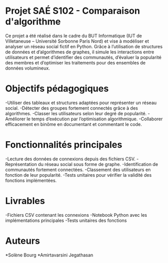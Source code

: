 # Projet SAÉ S102 - Comparaison d'algorithme
Ce projet a été réalisé dans le cadre du BUT Informatique (IUT de Villetaneuse – Université Sorbonne Paris Nord) et vise à modéliser et analyser un réseau social fictif en Python.
Grâce à l’utilisation de structures de données et d’algorithmes de graphes, il simule les interactions entre utilisateurs et permet d’identifier des communautés, d’évaluer la popularité des membres et d’optimiser les traitements pour des ensembles de données volumineux.

# Objectifs pédagogiques
-Utiliser des tableaux et structures adaptées pour représenter un réseau social.
-Détecter des groupes fortement connectés grâce à des algorithmes.
-Classer les utilisateurs selon leur degré de popularité.
-Améliorer le temps d’exécution par l’optimisation algorithmique.
-Collaborer efficacement en binôme en documentant et commentant le code.

# Fonctionnalités principales
-Lecture des données de connexions depuis des fichiers CSV.
-Représentation du réseau social sous forme de graphe.
-Identification de communautés fortement connectées.
-Classement des utilisateurs en fonction de leur popularité.
-Tests unitaires pour vérifier la validité des fonctions implémentées.

# Livrables
-Fichiers CSV contenant les connexions
-Notebook Python avec les implémentations principales
-Tests unitaires des fonctions

# Auteurs
*Solène Bourg 
*Amirtavarsini Jegathasan


